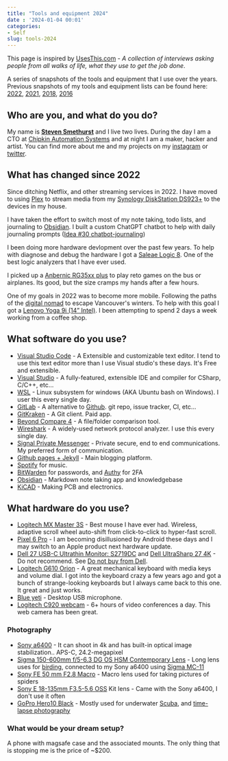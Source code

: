 ```yaml
---
title: "Tools and equipment 2024"
date : '2024-01-04 00:01'
categories:
- Self
slug: tools-2024
---
```


This page is inspired by [UsesThis.com](https://usesthis.com/) - _A collection of interviews asking people from all walks of life, what they use to get the job done_.

A series of snapshots of the tools and equipment that I use over the years. Previous snapshots of my tools and equipment lists can be found here: [2022](/tools-2022/), [2021](/current-tools-and-equipment-2021), [2018](/tools-2018), [2016](/tools-2016)

## Who are you, and what do you do?

My name is __[Steven Smethurst](/about)__ and I live two lives. During the day I am a CTO at [Chipkin Automation Systems](http://store.chipkin.com/) and at night I am a maker, hacker and artist. You can find more about me and my projects on my [instagram](https://instagram.com/funvill) or [twitter](https://twitter.com/funvill).

## What has changed since 2022

Since ditching Netflix, and other streaming services in 2022. I have moved to using [Plex](https://www.plex.tv/) to stream media from my [Synology DiskStation DS923+](https://www.synology.com/en-us/products/DS923+) to the devices in my house.

I have taken the effort to switch most of my note taking, todo lists, and journaling to [Obsidian](https://obsidian.md/). I built a custom ChatGPT chatbot to help with daily journaling prompts ([Idea #30 chatbot-journaling](https://blog.abluestar.com/idea030-chatbot-journaling/))

I been doing more hardware devlopment over the past few years. To help with diagnose and debug the hardware I got a [Saleae Logic 8](https://www.saleae.com/). One of the best logic analyzers that I have ever used.

I picked up a [Anbernic RG35xx plus](https://anbernic.com/products/rg35xx-plus) to play reto games on the bus or airplanes. Its good, but the size cramps my hands after a few hours.

One of my goals in 2022 was to become more mobile. Following the paths of the [digital nomad](https://nomadlist.com/) to escape Vancouver's winters. To help with this goal I got a [Lenovo Yoga 9i (14” Intel)](https://www.lenovo.com/ca/en/p/laptops/yoga/yoga-2-in-1-series/yoga-9i-gen-8-(14-inch-intel)/83b1001yus). I been attempting to spend 2 days a week working from a coffee shop.

## What software do you use?

- [Visual Studio Code](https://code.visualstudio.com/) - A Extensible and customizable text editor. I tend to use this text editor more than I use Visual studio's these days. It's Free and extensible.
- [Visual Studio](https://www.visualstudio.com/vs/community/) - A fully-featured, extensible IDE and compiler for CSharp, C/C++, etc...
- [WSL](https://docs.microsoft.com/en-us/windows/wsl/install-win10) - Linux subsystem for windows (AKA Ubuntu bash on Windows). I user this every single day.
- [GitLab](https://about.gitlab.com/) - A alternative to [Github](https://github.com/). git repo, issue tracker, CI, etc...
- [GitKraken](https://www.gitkraken.com/) - A Git client. Paid app.
- [Beyond Compare 4](http://www.scootersoftware.com/) - A file/folder comparison tool.
- [Wireshark](https://www.wireshark.org/) - A widely-used network protocol analyzer. I use this every single day.
- [Signal Private Messenger](https://play.google.com/store/apps/details?id=org.thoughtcrime.securesms&hl=en) - Private secure, end to end communications. My preferred form of communication.
- [Github pages + Jekyll](https://github.com/funvill/funvill.github.io) - Main blogging platform.
- [Spotify](https://www.spotify.com/ca-en/) for music.
- [BitWarden](https://bitwarden.com/) for passwords, and [Authy](https://authy.com/) for 2FA
- [Obsidian](https://obsidian.md/) - Markdown note taking app and knowledgebase
- [KiCAD](https://kicad.org/) - Making PCB and electronics.

## What hardware do you use?

- [Logitech MX Master 3S](https://www.logitech.com/en-ca/mx/master-series.html) - Best mouse I have ever had. Wireless, adaptive scroll wheel auto-shift from click-to-click to hyper-fast scroll.
- [Pixel 6 Pro](https://en.wikipedia.org/wiki/Pixel_6) - I am becoming disillusioned by Android these days and I may switch to an Apple product next hardware update.
- [Dell 27 USB-C Ultrathin Monitor: S2719DC](https://www.dell.com/en-ca/shop/dell-27-usb-c-ultrathin-monitor-s2719dc/apd/210-aqpv/monitors-monitor-accessories) and [Dell UltraSharp 27 4K](https://www.dell.com/en-ca/shop/ultrasharp-27-4k-usb-c-monitor-u2720q/apd/210-avjv/monitors-monitor-accessories) - Do not recommend. See [Do not buy from Dell](/dont-buy-from-dell).
- [Logitech G610 Orion](https://www.tomsguide.com/us/logitech-g610-orion,review-3506.html) - A great mechanical keyboard with media keys and volume dial. I got into the keyboard crazy a few years ago and got a bunch of strange-looking keyboards but I always came back to this one. It great and just works.
- [Blue yeti](https://www.bluemic.com/en-us/products/yeti/) - Desktop USB microphone.
- [Logitech C920 webcam](https://www.logitech.com/en-us/product/hd-pro-webcam-c920) - 6+ hours of video conferences a day. This web camera has been great.

### Photography

- [Sony a6400](https://www.sony.ca/en/electronics/interchangeable-lens-cameras/ilce-6400) - It can shoot in 4k and has built-in optical image stabilization.. APS-C, 24.2-megapixel
- [Sigma 150-600mm f/5-6.3 DG OS HSM Contemporary Lens](https://www.sigmacanada.ca/products/150-600mm-f5-6-3-dg-os-hsm-contemporary) - Long lens uses for [birding](/projects/2021-bird-playing-cards/), connected to my Sony a6400 using [Sigma MC-11](https://www.sigma-global.com/en/accessories/mc-11/)
- [Sony FE 50 mm F2.8 Macro](https://www.sony.ca/en/electronics/camera-lenses/sel50m28) - Macro lens used for taking pictures of spiders
- [Sony E 18-135mm F3.5-5.6 OSS](https://www.sony.ca/en/electronics/camera-lenses/sel18135) Kit lens - Came with the Sony a6400, I don't use it often
- [GoPro Hero10 Black](https://gopro.com/en/us/shop/cameras/hero10-black/CHDHX-101-master.html) - Mostly used for underwater [Scuba](https://www.scuba.com/), and [time-lapse photography](https://en.wikipedia.org/wiki/Time-lapse_photography)

### What would be your dream setup?

A phone with magsafe case and the associated mounts. The only thing that is stopping me is the price of ~$200. 
